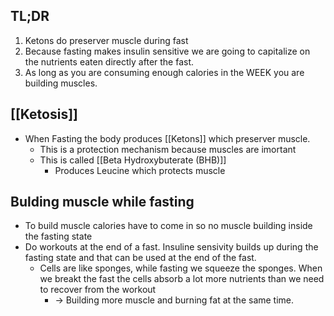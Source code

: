 ## TL;DR
1. Ketons do preserver muscle during fast
2. Because fasting makes insulin sensitive we are going to capitalize on the nutrients eaten directly after the fast.
3. As long as you are consuming enough calories in the WEEK you are building muscles. 

## [[Ketosis]]
- When Fasting the body produces [[Ketons]] which preserver muscle.
	- This is a protection mechanism because muscles are imortant
	- This is called [[Beta Hydroxybuterate (BHB)]] 
		- Produces Leucine which protects muscle

## Bulding muscle while fasting
- To build muscle calories have to come in so no muscle building inside the fasting state
- Do workouts at the end of a fast. Insuline sensivity builds up during the fasting state and that can be used at the end of the fast.
	- Cells are like sponges, while fasting we squeeze the sponges. When we breakt the fast the cells absorb a lot more nutrients than we need to recover from the workout 
		- -> Building more muscle and burning fat at the same time.  


